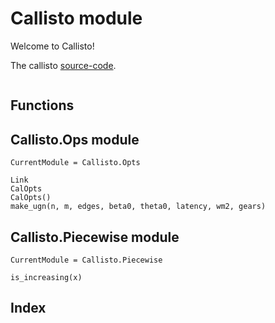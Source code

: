# Callisto module

Welcome to Callisto!

The callisto [source-code].

[source-code]: https://github.com/bittide/Callisto.jl


```@contents
```

## Functions



## Callisto.Ops module

```@meta
CurrentModule = Callisto.Opts
```


```@docs
Link
CalOpts
CalOpts()
make_ugn(n, m, edges, beta0, theta0, latency, wm2, gears)
```

## Callisto.Piecewise module


```@meta
CurrentModule = Callisto.Piecewise
```

```@docs
is_increasing(x)
```


## Index

```@index
```
